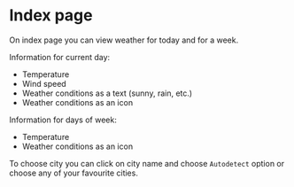 # Index page
On index page you can view weather for today and for a week.

Information for current day:
* Temperature
* Wind speed
* Weather conditions as a text (sunny, rain, etc.)
* Weather conditions as an icon

Information for days of week:
* Temperature
* Weather conditions as an icon

To choose city you can click on city name and choose `Autodetect` option or choose any of your favourite cities.